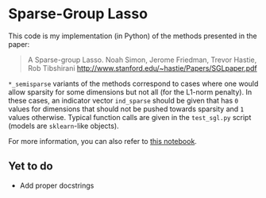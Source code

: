 # Sparse-Group Lasso

This code is my implementation (in Python) of the methods presented in the paper:
> A Sparse-group Lasso.
> Noah Simon, Jerome Friedman, Trevor Hastie, Rob Tibshirani
> <http://www.stanford.edu/~hastie/Papers/SGLpaper.pdf>

`*_semisparse` variants of the methods correspond to cases where one would allow sparsity for some dimensions but not all (for the L1-norm penalty).
In these cases, an indicator vector `ind_sparse` should be given that has `0` values for dimensions that should not be pushed towards sparsity and `1` values otherwise.
Typical function calls are given in the `test_sgl.py` script (models are `sklearn`-like objects).

For more information, you can also refer to [this notebook](https://github.com/rtavenar/Homework/blob/master/pynb/sparse_group_lasso.ipynb).

## Yet to do
* Add proper docstrings